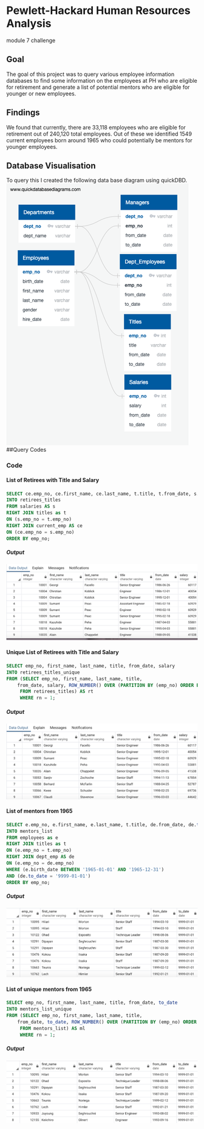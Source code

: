 # Pewlett-Hackard Human Resources Analysis
module 7 challenge
## Goal
The goal of this project was to query various employee information databases to find some information on the employees at PH who are eligible for retirement and generate a list of potential mentors who are eligible for younger or new employees.
## Findings
We found that currently, there are 33,118 employees who are eligible for retirement out of 240,120 total employees. Out of these we identified 1549 current employees born around 1965 who could potentially be mentors for younger employees.
## Database Visualisation
To query this I created the following data base diagram using quickDBD.
![alt test](Pictures/EmployeeDB.png)
##Query Codes
### Code
#### List of Retirees with Title and Salary
```SQL
SELECT ce.emp_no, ce.first_name, ce.last_name, t.title, t.from_date, s.salary
INTO retirees_titles
FROM salaries AS s
RIGHT JOIN titles as t
ON (s.emp_no = t.emp_no)
RIGHT JOIN current_emp AS ce
ON (ce.emp_no = s.emp_no)
ORDER BY emp_no;
```
##### Output
![retirees](Pictures/retirees_titles.png)
#### Unique List of Retirees with Title and Salary
```SQL
SELECT emp_no, first_name, last_name, title, from_date, salary
INTO retirees_titles_unique
FROM (SELECT emp_no, first_name, last_name, title,
	from_date, salary, ROW_NUMBER() OVER (PARTITION BY (emp_no) ORDER BY from_date DESC) rn
	 FROM retirees_titles) AS rt
	 WHERE rn = 1;
```
##### Output
![retirees unique](Pictures/retirees_titles_unique.png)
#### List of mentors from 1965
```SQL
SELECT e.emp_no, e.first_name, e.last_name, t.title, de.from_date, de.to_date
INTO mentors_list
FROM employees as e
RIGHT JOIN titles as t
ON (e.emp_no = t.emp_no)
RIGHT JOIN dept_emp AS de
ON (e.emp_no = de.emp_no)
WHERE (e.birth_date BETWEEN '1965-01-01' AND '1965-12-31')
AND (de.to_date = '9999-01-01')
ORDER BY emp_no;
```
##### Output
![mentors](Pictures/mentors_list.png)
#### List of unique mentors from 1965
```SQL
SELECT emp_no, first_name, last_name, title, from_date, to_date
INTO mentors_list_unique
FROM (SELECT emp_no, first_name, last_name, title,
	from_date, to_date, ROW_NUMBER() OVER (PARTITION BY (emp_no) ORDER BY from_date DESC) AS rn
	 FROM mentors_list) AS ml
	 WHERE rn = 1;
```
##### Output
![mentors unique](Pictures/mentors_list_unique.png)